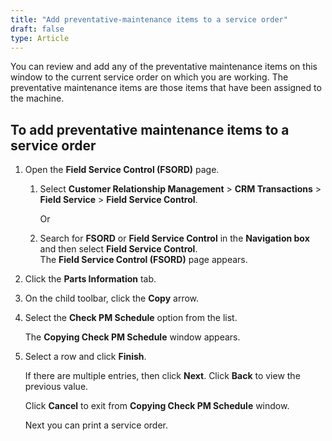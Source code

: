 ```yaml
---
title: "Add preventative-maintenance items to a service order"
draft: false
type: Article 
---
```


You can review and add any of the preventative maintenance items on this window to the current service order on which you are working. The preventative maintenance items are those items that have been assigned to the machine.

## To add preventative maintenance items to a service order

1.  Open the **Field Service Control (FSORD)** page.

    1. Select **Customer Relationship Management** > **CRM Transactions** > **Field Service** > **Field Service Control**.

        Or

    1.  Search for **FSORD** or **Field Service Control** in the **Navigation box** and then select **Field Service Control**. <br> The **Field Service Control (FSORD)** page appears.

2.  Click the **Parts Information** tab.
3.  On the child toolbar, click the **Copy** arrow.
4.  Select the **Check PM Schedule** option from the list.

    The **Copying Check PM Schedule** window appears.

5.  Select a row and click **Finish**.

    If there are multiple entries, then click **Next**. Click **Back** to view the previous value.

    Click **Cancel** to exit from **Copying Check PM Schedule** window.

    Next you can print a service order.